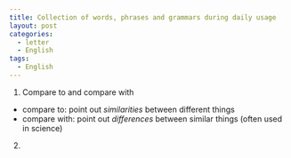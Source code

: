 ```yaml
---
title: Collection of words, phrases and grammars during daily usage
layout: post
categories:
  - letter
  - English
tags:
  - English
---
```


1. Compare to and compare with
  * compare to: point out *similarities* between different things
  * compare with: point out *differences* between similar things (often used in science)

2. 
